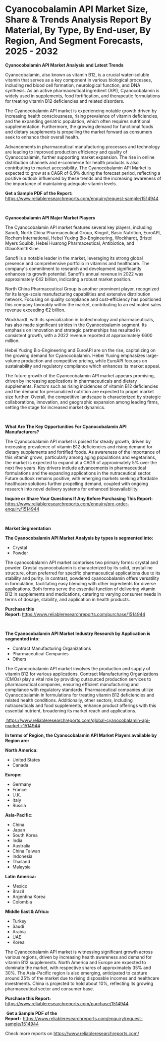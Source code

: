<p><h1>Cyanocobalamin API Market Size, Share & Trends Analysis Report By Material, By Type, By End-user, By Region, And Segment Forecasts, 2025 - 2032</h1></p><p><strong>Cyanocobalamin API Market Analysis and Latest Trends</strong></p>
<p><p>Cyanocobalamin, also known as vitamin B12, is a crucial water-soluble vitamin that serves as a key component in various biological processes, including red blood cell formation, neurological function, and DNA synthesis. As an active pharmaceutical ingredient (API), Cyanocobalamin is widely used in supplements, food fortification, and therapeutic formulations for treating vitamin B12 deficiencies and related disorders.</p><p>The Cyanocobalamin API market is experiencing notable growth driven by increasing health consciousness, rising prevalence of vitamin deficiencies, and the expanding geriatric population, which often requires nutritional supplementation. Furthermore, the growing demand for functional foods and dietary supplements is propelling the market forward as consumers seek to enhance their overall health. </p><p>Advancements in pharmaceutical manufacturing processes and technology are leading to improved production efficiency and quality of Cyanocobalamin, further supporting market expansion. The rise in online distribution channels and e-commerce for health products is also contributing to market accessibility. The Cyanocobalamin API Market is expected to grow at a CAGR of 6.9% during the forecast period, reflecting a positive outlook influenced by these trends and the increasing awareness of the importance of maintaining adequate vitamin levels.</p></p>
<p><strong>Get a Sample PDF of the Report:&nbsp;</strong> <a href="https://www.reliableresearchreports.com/enquiry/request-sample/1514944?utm_campaign=2287&utm_medium=2&utm_source=Github&utm_content=ia&utm_term=29032025&utm_id=cyanocobalamin-api">https://www.reliableresearchreports.com/enquiry/request-sample/1514944</a></p>
<p>&nbsp;</p>
<p><strong>Cyanocobalamin API Major Market Players</strong></p>
<p><p>The Cyanocobalamin API market features several key players, including Sanofi, North China Pharmaceutical Group, Kingvit, Basic Nutrition, EuroAPI, Rochem International, Hebei Yuxing Bio-Engineering, Wockhardt, Bristol Myers Squibb, Hebei Huarong Pharmaceutical, Antibiotice, and GlaxoSmithKline. </p><p>Sanofi is a notable leader in the market, leveraging its strong global presence and comprehensive portfolio in vitamins and healthcare. The company's commitment to research and development significantly enhances its growth potential. Sanofi's annual revenue in 2022 was approximately €42 billion, indicating a robust market position.</p><p>North China Pharmaceutical Group is another prominent player, recognized for its large-scale manufacturing capabilities and extensive distribution network. Focusing on quality compliance and cost-efficiency has positioned this company favorably within the market, contributing to an estimated sales revenue exceeding €2 billion.</p><p>Wockhardt, with its specialization in biotechnology and pharmaceuticals, has also made significant strides in the Cyanocobalamin segment. Its emphasis on innovation and strategic partnerships has resulted in consistent growth, with a 2022 revenue reported at approximately €600 million.</p><p>Hebei Yuxing Bio-Engineering and EuroAPI are on the rise, capitalizing on the growing demand for Cyanocobalamin. Hebei Yuxing emphasizes large-volume production and competitive pricing, while EuroAPI focuses on sustainability and regulatory compliance which enhances its market appeal.</p><p>The future growth of the Cyanocobalamin API market appears promising, driven by increasing applications in pharmaceuticals and dietary supplements. Factors such as rising incidences of vitamin B12 deficiencies and the demand for personalized nutrition are expected to propel market size further. Overall, the competitive landscape is characterized by strategic collaborations, innovation, and geographic expansion among leading firms, setting the stage for increased market dynamics.</p></p>
<p>&nbsp;</p>
<p><strong>What Are The Key Opportunities For Cyanocobalamin API Manufacturers?</strong></p>
<p><p>The Cyanocobalamin API market is poised for steady growth, driven by increasing prevalence of vitamin B12 deficiencies and rising demand for dietary supplements and fortified foods. As awareness of the importance of this vitamin grows, particularly among aging populations and vegetarians, the market is expected to expand at a CAGR of approximately 5% over the next five years. Key drivers include advancements in pharmaceutical formulations and the expanding applications in the nutraceutical sector. Future outlook remains positive, with emerging markets seeking affordable healthcare solutions further propelling demand, coupled with ongoing research into novel delivery systems for enhanced bioavailability.</p></p>
<p><strong>Inquire or Share Your Questions If Any Before Purchasing This Report:</strong> <a href="https://www.reliableresearchreports.com/enquiry/pre-order-enquiry/1514944?utm_campaign=2287&utm_medium=2&utm_source=Github&utm_content=ia&utm_term=29032025&utm_id=cyanocobalamin-api">https://www.reliableresearchreports.com/enquiry/pre-order-enquiry/1514944</a></p>
<p>&nbsp;</p>
<p><strong>Market Segmentation</strong></p>
<p><strong>The Cyanocobalamin API Market Analysis by types is segmented into:</strong></p>
<p><ul><li>Crystal</li><li>Powder</li></ul></p>
<p><p>The cyanocobalamin API market comprises two primary forms: crystal and powder. Crystal cyanocobalamin is characterized by its solid, crystalline structure, often preferred for specific pharmaceutical applications due to its stability and purity. In contrast, powdered cyanocobalamin offers versatility in formulation, facilitating easy blending with other ingredients for diverse applications. Both forms serve the essential function of delivering vitamin B12 in supplements and medications, catering to varying consumer needs in terms of dosage, stability, and application in health products.</p></p>
<p><strong>Purchase this Report:&nbsp;</strong><a href="https://www.reliableresearchreports.com/purchase/1514944?utm_campaign=2287&utm_medium=2&utm_source=Github&utm_content=ia&utm_term=29032025&utm_id=cyanocobalamin-api">https://www.reliableresearchreports.com/purchase/1514944</a></p>
<p>&nbsp;</p>
<p><strong>The Cyanocobalamin API Market Industry Research by Application is segmented into:</strong></p>
<p><ul><li>Contract Manufacturing Organizations</li><li>Pharmaceutical Companies</li><li>Others</li></ul></p>
<p><p>The Cyanocobalamin API market involves the production and supply of vitamin B12 for various applications. Contract Manufacturing Organizations (CMOs) play a vital role by providing outsourced production services to pharmaceutical companies, ensuring efficient manufacturing and compliance with regulatory standards. Pharmaceutical companies utilize Cyanocobalamin in formulations for treating vitamin B12 deficiencies and related health conditions. Additionally, other sectors, including nutraceuticals and food supplements, enhance product offerings with this essential nutrient, broadening its market reach and applications.</p></p>
<p><a href="https://www.reliableresearchreports.com/global-cyanocobalamin-api-market-r1514944?utm_campaign=2287&utm_medium=2&utm_source=Github&utm_content=ia&utm_term=29032025&utm_id=cyanocobalamin-api">&nbsp;https://www.reliableresearchreports.com/global-cyanocobalamin-api-market-r1514944</a></p>
<p><strong>In terms of Region, the Cyanocobalamin API Market Players available by Region are:</strong></p>
<p>
    <p> <strong> North America: </strong>
        <ul>
            <li>United States</li>
            <li>Canada</li>
        </ul>
        </p> 
    <p> <strong> Europe: </strong>
        <ul>
            <li>Germany</li>
            <li>France</li>
            <li>U.K.</li>
            <li>Italy</li>
            <li>Russia</li>
        </ul>
        </p> 
    <p> <strong> Asia-Pacific: </strong>
        <ul>
            <li>China</li>
            <li>Japan</li>
            <li>South Korea</li>
            <li>India</li>
            <li>Australia</li>
            <li>China Taiwan</li>
            <li>Indonesia</li>
            <li>Thailand</li>
            <li>Malaysia</li>
        </ul>
        </p> 
    <p> <strong> Latin America: </strong>
        <ul>
            <li>Mexico</li>
            <li>Brazil</li>
            <li>Argentina Korea</li>
            <li>Colombia</li>
        </ul>
        </p> 
    <p> <strong> Middle East & Africa: </strong>
        <ul>
            <li>Turkey</li>
            <li>Saudi</li>
            <li>Arabia</li>
            <li>UAE</li>
            <li>Korea</li>
        </ul>
    </p>
    </p>
<p><p>The Cyanocobalamin API market is witnessing significant growth across various regions, driven by increasing health awareness and demand for vitamin B12 supplements. North America and Europe are expected to dominate the market, with respective shares of approximately 35% and 30%. The Asia-Pacific region is also emerging, anticipated to capture around 25% of the market due to rising disposable incomes and healthcare investments. China is projected to hold about 10%, reflecting its growing pharmaceutical sector and consumer base.</p></p>
<p><strong>Purchase this Report: </strong><a href="https://www.reliableresearchreports.com/purchase/1514944?utm_campaign=2287&utm_medium=2&utm_source=Github&utm_content=ia&utm_term=29032025&utm_id=cyanocobalamin-api">https://www.reliableresearchreports.com/purchase/1514944</a></p>
<p>&nbsp;<strong>Get a Sample PDF of the Report:&nbsp;&nbsp;</strong><a href="https://www.reliableresearchreports.com/enquiry/request-sample/1514944?utm_campaign=2287&utm_medium=2&utm_source=Github&utm_content=ia&utm_term=29032025&utm_id=cyanocobalamin-api">https://www.reliableresearchreports.com/enquiry/request-sample/1514944</a></p>
<p><strong></strong></p>
<p>Check more reports on <a href="https://www.reliableresearchreports.com/?utm_campaign=2287&utm_medium=2&utm_source=Github&utm_content=ia&utm_term=29032025&utm_id=cyanocobalamin-api">https://www.reliableresearchreports.com/</a></p>